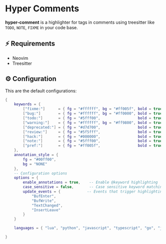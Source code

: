 # Hyper Comments

**hyper-comment** is a highlighter for tags in comments using treesitter like
`TODO`, `NOTE`, `FIXME` in your code base.

## ⚡️ Requirements

- Neovim 
- Treesitter

## ⚙️ Configuration

This are the default configurations:

```lua
{
    keywords = {
		["fixme:"]      = { fg = "#ffffff", bg = "#ff005f", bold = true },
		["bug:"]        = { fg = "#ffffff", bg = "#ff0000", bold = true },
		["todo:"]       = { fg = "#5fff00",				    bold = true },
		["warning:"]    = { fg = "#ffffff", bg = "#ff9800", bold = true },
		["deprecated:"] = { fg = "#d7d700",				    bold = true },
		["review:"]     = { fg = "#5f5fff", 			    bold = true },
		["hack:"]       = { fg = "#000000", 			    bold = true },
		["note:"]       = { fg = "#5fff00", 			    bold = true },
		["pref:"]       = { fg = "#ff005f", 			    bold = true },
    },
    annotation_style = {
        fg = "#00ff00",
        bg = "NONE"
    },
    -- Configuration options
    options = {
        enable_annotations = true,    -- Enable @keyword highlighting
        case_sensitive = false,       -- Case sensitive keyword matching
        update_events = {            -- Events that trigger highlighting update
            "BufEnter",
            "BufWrite",
            "TextChanged",
            "InsertLeave"
        }
    }

	languages = { "lua", "python", "javascript", "typescript", "go", "java", "c", "cpp", "rust", "sh" }

}
```

